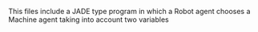 This files include a JADE type program in which a Robot agent chooses a Machine agent taking into account two variables
